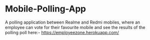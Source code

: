 # Mobile-Polling-App
A polling application between Realme and Redmi mobiles, where an employee can vote for their favourite mobile and see the results of the polling
poll here:- https://employeezone.herokuapp.com/
